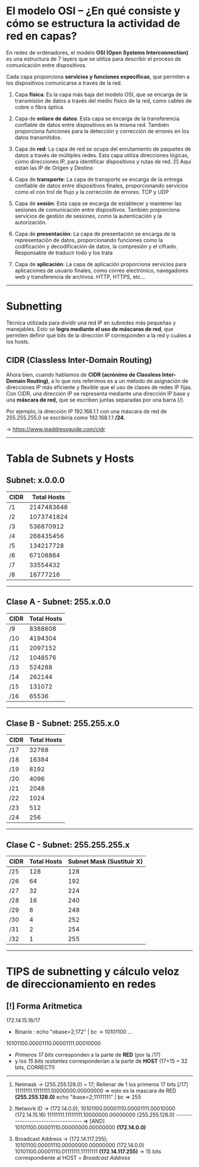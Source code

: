 # El modelo OSI – ¿En qué consiste y cómo se estructura la actividad de red en capas?
En redes de ordenadores, el modelo __OSI (Open Systems Interconnection)__ es una estructura de 7 layers que se utiliza para describir el proceso de comunicación entre dispositivos. 

Cada capa proporciona __servicios y funciones específicas__, que permiten a los dispositivos comunicarse a través de la red.

1. Capa __física__: Es la capa más baja del modelo OSI, que se encarga de la transmisión de datos a través del medio físico de la red, como cables de cobre o fibra óptica.

2. Capa de __enlace de datos__: Esta capa se encarga de la transferencia confiable de datos entre dispositivos en la misma red. También proporciona funciones para la detección y corrección de errores en los datos transmitidos.

3. Capa de __red__: La capa de red se ocupa del enrutamiento de paquetes de datos a través de múltiples redes. Esta capa utiliza direcciones lógicas, como direcciones IP, para identificar dispositivos y rutas de red. [!] Aqui estan las IP de Origen y Destino 

4. Capa de __transporte__: La capa de transporte se encarga de la entrega confiable de datos entre dispositivos finales, proporcionando servicios como el con trol de flujo y la corrección de errores. TCP y UDP

5. Capa de __sesión__: Esta capa se encarga de establecer y mantener las sesiones de comunicación entre dispositivos. También proporciona servicios de gestión de sesiones, como la autenticación y la autorización. 

6. Capa de __presentación__: La capa de presentación se encarga de la representación de datos, proporcionando funciones como la codificación y decodificación de datos, la compresión y el cifrado. Responsable de traducir todo y los trata

7. Capa de __aplicación__: La capa de aplicación proporciona servicios para aplicaciones de usuario finales, como correo electrónico, navegadores web y transferencia de archivos. HTTP, HTTPS, etc...

---

# Subnetting
Técnica utilizada para dividir una red IP en subredes más pequeñas y manejables. Esto se __logra mediante el uso de máscaras de red__, que permiten definir qué bits de la dirección IP corresponden a la red y cuáles a los hosts.

## CIDR (Classless Inter-Domain Routing)
Ahora bien, cuando hablamos de __CIDR (acrónimo de Classless Inter-Domain Routing)__, a lo que nos referimos es a un método de asignación de direcciones IP más eficiente y flexible que el uso de clases de redes IP fijas. Con CIDR, una dirección IP se representa mediante una dirección IP base y una __máscara de red,__ que se escriben juntas separadas por una barra (/).

Por ejemplo, la dirección IP 192.168.1.1 con una máscara de red de 255.255.255.0 se escribiría como 192.168.1.1 __/24__.

-> https://www.ipaddressguide.com/cidr 

---

# Tabla de Subnets y Hosts

## Subnet: x.0.0.0

| CIDR | Total Hosts   |
|------|---------------|
| /1   | 2147483648    |
| /2   | 1073741824    |
| /3   | 536870912     |
| /4   | 268435456     |
| /5   | 134217728     |
| /6   | 67108864      |
| /7   | 33554432      |
| /8   | 16777216      |

---

## Clase A - Subnet: 255.x.0.0

| CIDR | Total Hosts |
|------|-------------|
| /9   | 8388608     |
| /10  | 4194304     |
| /11  | 2097152     |
| /12  | 1048576     |
| /13  | 524288      |
| /14  | 262144      |
| /15  | 131072      |
| /16  | 65536       |

---

## Clase B - Subnet: 255.255.x.0

| CIDR | Total Hosts |
|------|-------------|
| /17  | 32768       |
| /18  | 16384       |
| /19  | 8192        |
| /20  | 4096        |
| /21  | 2048        |
| /22  | 1024        |
| /23  | 512         |
| /24  | 256         |

---

## Clase C - Subnet: 255.255.255.x

| CIDR | Total Hosts | Subnet Mask (Sustituir X) |
|------|-------------|---------------------------|
| /25  | 128         | 128                       |
| /26  | 64          | 192                       |
| /27  | 32          | 224                       |
| /28  | 16          | 240                       |
| /29  | 8           | 248                       |
| /30  | 4           | 252                       |
| /31  | 2           | 254                       |
| /32  | 1           | 255                       |

---

# TIPS de subnetting y cálculo veloz de direccionamiento en redes

## [!] Forma Aritmetica
172.14.15.16/17

- Binario : echo "obase=2;172" | bc -> 10101100 ...

10101100.00001110.00001111.00010000
- _Primeros 17 bits_ corresponden a la parte de __RED__ (por la /17)
- y los _15 bits restantes_ corresponderian a la parte de __HOST__ (17+15 = 32 bits, CORRECT!)

---

1. Netmask -> (255.255.128.0) = 17; 
Rellenar de 1 los primeros 17 bits [/17]
11111111.11111111.10000000.00000000 => esto es la mascara de RED __(255.255.128.0)__
echo "ibase=2;11111111" | bc => 255

2. Network ID -> (172.14.0.0); 
10101100.00001110.00001111.00010000 (172.14.15.16)
11111111.11111111.10000000.00000000 (255.255.128.0)
----------------------------------- => [AND]
10101100.00001110.00000000.00000000 __(172.14.0.0)__

3. Broadcast Address -> (172.14.117.255); 
10101100.00001110.00000000.00000000 (172.14.0.0)
10101100.00001110.01111111.11111111 __(172.14.117.255)__ -> 15 bits correspondiente al HOST = _Broadcast Address_

